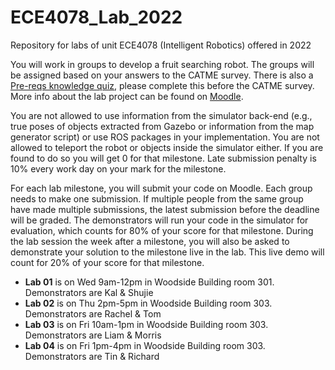 # ECE4078_Lab_2022
Repository for labs of unit ECE4078 (Intelligent Robotics) offered in 2022

You will work in groups to develop a fruit searching robot. The groups will be assigned based on your answers to the CATME survey. There is also a [Pre-reqs knowledge quiz](https://lms.monash.edu/mod/quiz/view.php?id=10713718), please complete this before the CATME survey. More info about the lab project can be found on [Moodle](https://lms.monash.edu/course/view.php?id=139686&section=3).

You are not allowed to use information from the simulator back-end (e.g., true poses of objects extracted from Gazebo or information from the map generator script) or use ROS packages in your implementation. You are not allowed to teleport the robot or objects inside the simulator either. If you are found to do so you will get 0 for that milestone. Late submission penalty is 10% every work day on your mark for the milestone.

For each lab milestone, you will submit your code on Moodle. Each group needs to make one submission. If multiple people from the same group have made multiple submissions, the latest submission before the deadline will be graded. The demonstrators will run your code in the simulator for evaluation, which counts for 80% of your score for that milestone. During the lab session the week after a milestone, you will also be asked to demonstrate your solution to the milestone live in the lab. This live demo will count for 20% of your score for that milestone. 

- **Lab 01** is on Wed 9am-12pm in Woodside Building room 301. Demonstrators are Kal & Shujie
- **Lab 02** is on Thu 2pm-5pm in Woodside Building room 303. Demonstrators are Rachel & Tom
- **Lab 03** is on Fri 10am-1pm in Woodside Building room 303. Demonstrators are Liam & Morris
- **Lab 04** is on Fri 1pm-4pm in Woodside Building room 303. Demonstrators are Tin & Richard
